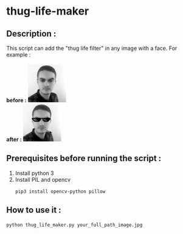 # thug-life-maker

## Description : 
This script can add the "thug life filter" in any image with a face. For example :
<br /><br /><b>before :</b>
<img src="images/hatim.jpg" width="100">
<br /><b>after :</b>
<img src="result/result.JPEG" width="100">

## Prerequisites before running the script :

 1. Install python 3 
 2. Install PIL and opencv 
	 ```
 	 pip3 install opencv-python pillow
	```

## How to use it :

```py
python thug_life_maker.py your_full_path_image.jpg
```
